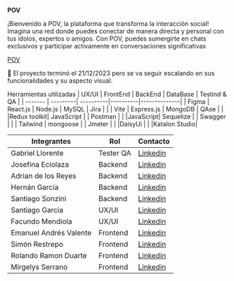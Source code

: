 **POV**

¡Bienvenido a POV, la plataforma que transforma la interacción social! Imagina una red donde puedes conectar de manera directa y personal con tus ídolos, expertos o amigos. Con POV, puedes sumergirte en chats exclusivos y participar activamente en conversaciones significativas

[POV](https://pov-nocountry.netlify.app/)

🏁 El proyecto terminó el 21/12/2023 pero se va seguir escalando en sus funcionalidades y su aspecto visual.

Herramientas utilizadas
| UX/UI   | FrontEnd | BackEnd   | DataBase | Testind & QA |
| ------- | ---------| ----------|----------|--------------|
| Figma   | React.js | Node.js   | MySQL    |   Jira       |
|         | Vite     | Express.js | MongoDB |   QAse       |
|         |Redux toolkit| JavaScript |      |  Postman     |
|         |JavaScript| Sequelize  |         |  Swagger     |
|         | Tailwind | mongoose   |         |  Jmeter      |
|          |DaisyUi  |            |         |Katalon Studio|



| Integrantes         | Rol               | Contacto            |
| ------------------- | ----------------- | ------------------- |
| Gabriel Llorente    | Tester QA         | [Linkedin](https://www.linkedin.com/in/gabriel-llorente-testing-qa/)|
| Josefina Eciolaza   | Backend           | [Linkedin](https://www.linkedin.com/in/josefinaeciolaza) |
| Adrian de los Reyes | Backend           | [Linkedin](https://www.linkedin.com/in/adriandelosreyess/)|  
| Hernán García       | Backend           | [Linkedin](https://www.linkedin.com/in/hernan-garcia-fullstack/)|
| Santiago Sonzini    | Backend           | [Linkedin]()|
| Santiago Garcia     | UX/UI             | [Linkedin](https://www.linkedin.com/in/santiagogarciaa/)|
| Facundo Mendiola    | UX/UI             | [Linkedin]()|
| Emanuel Andrés Valente| Frontend        | [Linkedin](https://www.linkedin.com/in/emanuel-valente/?utm_source=share&utm_campaign=share_via&utm_content=profile&utm_medium=android_app) |
| Simón Restrepo      | Frontend          | [Linkedin](https://www.linkedin.com/in/sim%C3%B3n-restrepo-montoya-071244249/)|
| Rolando Ramon Duarte| Frontend          | [Linkedin](https://www.linkedin.com/in/rolando-ramon-duarte-93116b17a/) |
| Mirgelys Serrano    | Frontend          | [Linkedin](https://www.linkedin.com/in/mirgelys-serrano-b232a4106/)|
